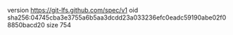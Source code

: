 version https://git-lfs.github.com/spec/v1
oid sha256:04745cba3e3755a6b5aa3dcdd23a033236efc0eadc59190abe02f08850bacd20
size 754
